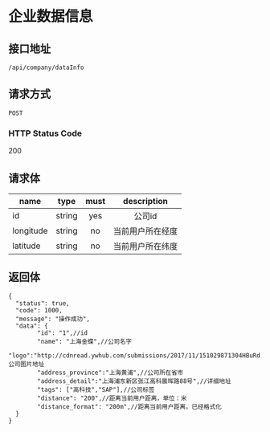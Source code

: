 # 企业数据信息

## 接口地址

`/api/company/dataInfo`

## 请求方式

`POST`

### HTTP Status Code

200

## 请求体
| name     | type     | must     | description |
|----------|:--------:|:--------:|:--------:|
| id   | string   | yes     | 公司id |
| longitude   | string   | no     | 当前用户所在经度 |
| latitude   | string   | no     | 当前用户所在纬度 |

## 返回体

```json5
{
  "status": true,
  "code": 1000,
  "message": "操作成功",
  "data": {
        "id": "1",//id
        "name": "上海金蝶",//公司名字
        "logo":"http://cdnread.ywhub.com/submissions/2017/11/151029871304HBuRd.jpeg",//公司图片地址
        "address_province":"上海黄浦",//公司所在省市
        "address_detail":"上海浦东新区张江高科晨晖路88号",//详细地址
        "tags": ["高科技","SAP"],//公司标签
        "distance": "200",//距离当前用户距离，单位：米
        "distance_format": "200m",//距离当前用户距离，已经格式化
  }
}
``` 

